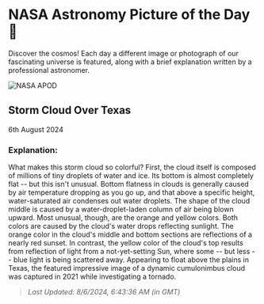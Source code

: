 
  # NASA Astronomy Picture of the Day 🌌

  Discover the cosmos! Each day a different image or photograph of our fascinating universe is featured, along with a brief explanation written by a professional astronomer.

![NASA APOD](https://apod.nasa.gov/apod/image/2408/StormCloud_Rowe_960.jpg)

## Storm Cloud Over Texas

6th August 2024

### Explanation: 

What makes this storm cloud so colorful?  First, the cloud itself is composed of millions of tiny droplets of water and ice.  Its bottom is almost completely flat -- but this isn't unusual.  Bottom flatness in clouds is generally caused by air temperature dropping as you go up, and that above a specific height, water-saturated air condenses out water droplets.  The shape of the cloud middle is caused by a water-droplet-laden column of air being blown upward.  Most unusual, though, are the orange and yellow colors.  Both colors are caused by the cloud's water drops reflecting sunlight. The orange color in the cloud's middle and bottom sections are reflections of a nearly red sunset.  In contrast, the yellow color of the cloud's top results from reflection of light from a not-yet-setting Sun, where some -- but less -- blue light is being scattered away. Appearing to float above the plains in Texas, the featured impressive image of a dynamic cumulonimbus cloud was captured in 2021 while investigating a tornado.

> _Last Updated: 8/6/2024, 6:43:36 AM (in GMT)_
